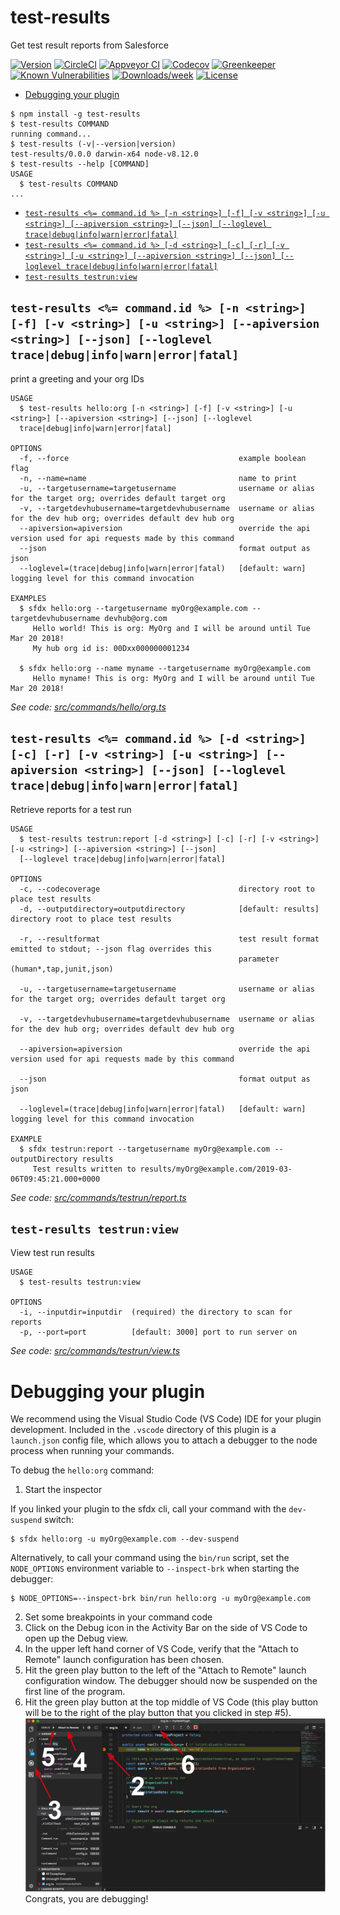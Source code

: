 test-results
============

Get test result reports from Salesforce

[![Version](https://img.shields.io/npm/v/test-results.svg)](https://npmjs.org/package/test-results)
[![CircleCI](https://circleci.com/gh/leboff/test-results/tree/master.svg?style=shield)](https://circleci.com/gh/leboff/test-results/tree/master)
[![Appveyor CI](https://ci.appveyor.com/api/projects/status/github/leboff/test-results?branch=master&svg=true)](https://ci.appveyor.com/project/heroku/test-results/branch/master)
[![Codecov](https://codecov.io/gh/leboff/test-results/branch/master/graph/badge.svg)](https://codecov.io/gh/leboff/test-results)
[![Greenkeeper](https://badges.greenkeeper.io/leboff/test-results.svg)](https://greenkeeper.io/)
[![Known Vulnerabilities](https://snyk.io/test/github/leboff/test-results/badge.svg)](https://snyk.io/test/github/leboff/test-results)
[![Downloads/week](https://img.shields.io/npm/dw/test-results.svg)](https://npmjs.org/package/test-results)
[![License](https://img.shields.io/npm/l/test-results.svg)](https://github.com/leboff/test-results/blob/master/package.json)

<!-- toc -->
* [Debugging your plugin](#debugging-your-plugin)
<!-- tocstop -->
<!-- install -->
<!-- usage -->
```sh-session
$ npm install -g test-results
$ test-results COMMAND
running command...
$ test-results (-v|--version|version)
test-results/0.0.0 darwin-x64 node-v8.12.0
$ test-results --help [COMMAND]
USAGE
  $ test-results COMMAND
...
```
<!-- usagestop -->
<!-- commands -->
* [`test-results <%= command.id %> [-n <string>] [-f] [-v <string>] [-u <string>] [--apiversion <string>] [--json] [--loglevel trace|debug|info|warn|error|fatal]`](#test-results--commandid---n-string--f--v-string--u-string---apiversion-string---json---loglevel-tracedebuginfowarnerrorfatal)
* [`test-results <%= command.id %> [-d <string>] [-c] [-r] [-v <string>] [-u <string>] [--apiversion <string>] [--json] [--loglevel trace|debug|info|warn|error|fatal]`](#test-results--commandid---d-string--c--r--v-string--u-string---apiversion-string---json---loglevel-tracedebuginfowarnerrorfatal)
* [`test-results testrun:view`](#test-results-testrunview)

## `test-results <%= command.id %> [-n <string>] [-f] [-v <string>] [-u <string>] [--apiversion <string>] [--json] [--loglevel trace|debug|info|warn|error|fatal]`

print a greeting and your org IDs

```
USAGE
  $ test-results hello:org [-n <string>] [-f] [-v <string>] [-u <string>] [--apiversion <string>] [--json] [--loglevel 
  trace|debug|info|warn|error|fatal]

OPTIONS
  -f, --force                                      example boolean flag
  -n, --name=name                                  name to print
  -u, --targetusername=targetusername              username or alias for the target org; overrides default target org
  -v, --targetdevhubusername=targetdevhubusername  username or alias for the dev hub org; overrides default dev hub org
  --apiversion=apiversion                          override the api version used for api requests made by this command
  --json                                           format output as json
  --loglevel=(trace|debug|info|warn|error|fatal)   [default: warn] logging level for this command invocation

EXAMPLES
  $ sfdx hello:org --targetusername myOrg@example.com --targetdevhubusername devhub@org.com
     Hello world! This is org: MyOrg and I will be around until Tue Mar 20 2018!
     My hub org id is: 00Dxx000000001234
  
  $ sfdx hello:org --name myname --targetusername myOrg@example.com
     Hello myname! This is org: MyOrg and I will be around until Tue Mar 20 2018!
```

_See code: [src/commands/hello/org.ts](https://github.com/leboff/test-results/blob/v0.0.0/src/commands/hello/org.ts)_

## `test-results <%= command.id %> [-d <string>] [-c] [-r] [-v <string>] [-u <string>] [--apiversion <string>] [--json] [--loglevel trace|debug|info|warn|error|fatal]`

Retrieve reports for a test run

```
USAGE
  $ test-results testrun:report [-d <string>] [-c] [-r] [-v <string>] [-u <string>] [--apiversion <string>] [--json] 
  [--loglevel trace|debug|info|warn|error|fatal]

OPTIONS
  -c, --codecoverage                               directory root to place test results
  -d, --outputdirectory=outputdirectory            [default: results] directory root to place test results

  -r, --resultformat                               test result format emitted to stdout; --json flag overrides this
                                                   parameter (human*,tap,junit,json)

  -u, --targetusername=targetusername              username or alias for the target org; overrides default target org

  -v, --targetdevhubusername=targetdevhubusername  username or alias for the dev hub org; overrides default dev hub org

  --apiversion=apiversion                          override the api version used for api requests made by this command

  --json                                           format output as json

  --loglevel=(trace|debug|info|warn|error|fatal)   [default: warn] logging level for this command invocation

EXAMPLE
  $ sfdx testrun:report --targetusername myOrg@example.com --outputDirectory results
     Test results written to results/myOrg@example.com/2019-03-06T09:45:21.000+0000
```

_See code: [src/commands/testrun/report.ts](https://github.com/leboff/test-results/blob/v0.0.0/src/commands/testrun/report.ts)_

## `test-results testrun:view`

View test run results

```
USAGE
  $ test-results testrun:view

OPTIONS
  -i, --inputdir=inputdir  (required) the directory to scan for reports
  -p, --port=port          [default: 3000] port to run server on
```

_See code: [src/commands/testrun/view.ts](https://github.com/leboff/test-results/blob/v0.0.0/src/commands/testrun/view.ts)_
<!-- commandsstop -->
<!-- debugging-your-plugin -->
# Debugging your plugin
We recommend using the Visual Studio Code (VS Code) IDE for your plugin development. Included in the `.vscode` directory of this plugin is a `launch.json` config file, which allows you to attach a debugger to the node process when running your commands.

To debug the `hello:org` command: 
1. Start the inspector
  
If you linked your plugin to the sfdx cli, call your command with the `dev-suspend` switch: 
```sh-session
$ sfdx hello:org -u myOrg@example.com --dev-suspend
```
  
Alternatively, to call your command using the `bin/run` script, set the `NODE_OPTIONS` environment variable to `--inspect-brk` when starting the debugger:
```sh-session
$ NODE_OPTIONS=--inspect-brk bin/run hello:org -u myOrg@example.com
```

2. Set some breakpoints in your command code
3. Click on the Debug icon in the Activity Bar on the side of VS Code to open up the Debug view.
4. In the upper left hand corner of VS Code, verify that the "Attach to Remote" launch configuration has been chosen.
5. Hit the green play button to the left of the "Attach to Remote" launch configuration window. The debugger should now be suspended on the first line of the program. 
6. Hit the green play button at the top middle of VS Code (this play button will be to the right of the play button that you clicked in step #5).
<br><img src=".images/vscodeScreenshot.png" width="480" height="278"><br>
Congrats, you are debugging!
